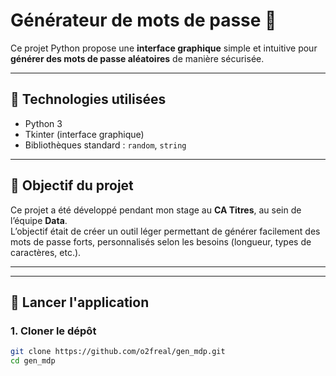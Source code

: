# Générateur de mots de passe 🔐

Ce projet Python propose une **interface graphique** simple et intuitive pour **générer des mots de passe aléatoires** de manière sécurisée.

---

## 🧰 Technologies utilisées

- Python 3
- Tkinter (interface graphique)
- Bibliothèques standard : `random`, `string`

---

## 🎯 Objectif du projet

Ce projet a été développé pendant mon stage au **CA Titres**, au sein de l’équipe **Data**.  
L’objectif était de créer un outil léger permettant de générer facilement des mots de passe forts, personnalisés selon les besoins (longueur, types de caractères, etc.).

---

---

## 🚀 Lancer l'application

### 1. Cloner le dépôt

```bash
git clone https://github.com/o2freal/gen_mdp.git
cd gen_mdp
